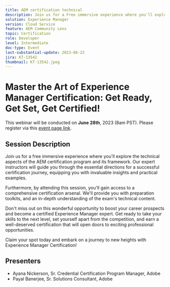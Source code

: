 ```yaml
---
title: AEM certification technical
description: Join us for a Free immersive experience where you'll explore the technical aspects of the AEM certification program and its framework. Our expert instructors will guide you through the essential directions for a successful certification journey, equipping you with invaluable insights and practical examples.Furthermore, by attending this session, you'll gain access to a comprehensive certification arsenal. We'll provide you with preparation toolkits, and an in-depth understanding of the exam's technical content.Don't miss out on this wonderful opportunity to boost your career prospects and become a certified Experience Manager expert. Get ready to take your skills to the next level, set yourself apart from the competition, and earn a well-deserved certification that will open doors to exciting professional opportunities.Claim your spot today and embark on a journey to new heights with Experience Manager Certification!
solution: Experience Manager
version: Cloud Service
feature: AEM Community Lens
topic: Certification
role: Developer
level: Intermediate
doc-type: Event
last-substantial-update: 2023-06-22
jira: KT-13542
thumbnail: KT-13542.jpeg
---
```


# Master the Art of Experience Manager Certification: Get Ready, Get Set, Get Certified!

This webinar will be conducted on **June 28th**, 2023 (8am PST). Please register via this [event page link](https://adobe.ly/3Ni6XeL).

## Session Description

Join us for a free immersive experience where you'll explore the technical aspects of the AEM certification program and its framework. Our expert instructors will guide you through the essential directions for a successful certification journey, equipping you with invaluable insights and practical examples.

Furthermore, by attending this session, you'll gain access to a comprehensive certification arsenal. We'll provide you with preparation toolkits, and an in-depth understanding of the exam's technical content.

Don't miss out on this wonderful opportunity to boost your career prospects and become a certified Experience Manager expert. Get ready to take your skills to the next level, set yourself apart from the competition, and earn a well-deserved certification that will open doors to exciting professional opportunities.

Claim your spot today and embark on a journey to new heights with Experience Manager Certification!

## Presenters

* Ayana Nickerson, Sr. Credential Certification Program Manager, Adobe
* Payal Banerjee, Sr. Solutions Consultant, Adobe
